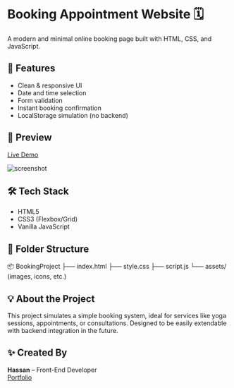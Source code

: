 # Booking Appointment Website 🗓️

A modern and minimal online booking page built with HTML, CSS, and JavaScript.

## 🌟 Features
- Clean & responsive UI
- Date and time selection
- Form validation
- Instant booking confirmation
- LocalStorage simulation (no backend)

## 📸 Preview
[Live Demo](https://hastrs.github.io/Emily)

![screenshot](https://hastrs.github.io/Emily/images/home.webp)

## 🛠 Tech Stack
- HTML5
- CSS3 (Flexbox/Grid)
- Vanilla JavaScript

## 📁 Folder Structure
📦 BookingProject
├── index.html
├── style.css
├── script.js
└── assets/ (images, icons, etc.)

## 💡 About the Project
This project simulates a simple booking system, ideal for services like yoga sessions, appointments, or consultations. Designed to be easily extendable with backend integration in the future.

## ✨ Created By
**Hassan** – Front-End Developer  
[Portfolio](https://hastrs.github.io/Portfolio/)
